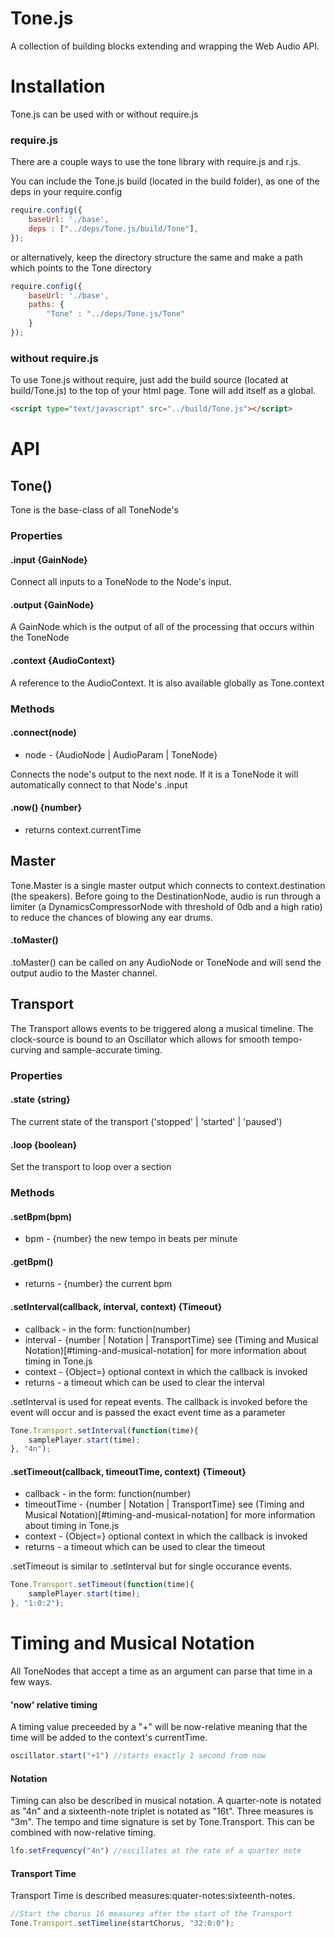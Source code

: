Tone.js
=========

A collection of building blocks extending and wrapping the Web Audio API.  

# Installation

Tone.js can be used with or without require.js

### require.js

There are a couple ways to use the tone library with require.js and r.js. 

You can include the Tone.js build (located in the build folder), as one of the deps in your require.config

```javascript
require.config({
    baseUrl: './base',
    deps : ["../deps/Tone.js/build/Tone"],
});
```

or alternatively, keep the directory structure the same and make a path which points to the Tone directory

```javascript
require.config({
    baseUrl: './base',
    paths: {
        "Tone" : "../deps/Tone.js/Tone"
    }
});
```
### without require.js

To use Tone.js without require, just add the build source (located at build/Tone.js) to the top of your html page. Tone will add itself as a global. 

```html
<script type="text/javascript" src="../build/Tone.js"></script>
```

# API

## Tone()

Tone is the base-class of all ToneNode's

### Properties

#### .input {GainNode}

Connect all inputs to a ToneNode to the Node's input.

#### .output {GainNode}

A GainNode which is the output of all of the processing that occurs within the ToneNode

#### .context {AudioContext}

A reference to the AudioContext. It is also available globally as Tone.context

### Methods

#### .connect(node)

* node - {AudioNode | AudioParam | ToneNode}

Connects the node's output to the next node. If it is a ToneNode it will automatically connect to that Node's .input 

#### .now() {number}

* returns context.currentTime

## Master

Tone.Master is a single master output which connects to context.destination (the speakers). Before going to the DestinationNode, audio is run through a limiter (a DynamicsCompressorNode with threshold of 0db and a high ratio) to reduce the chances of blowing any ear drums. 

#### .toMaster()

.toMaster() can be called on any AudioNode or ToneNode and will send the output audio to the Master channel. 

## Transport

The Transport allows events to be triggered along a musical timeline. The clock-source is bound to an Oscillator which allows for smooth tempo-curving and sample-accurate timing. 

### Properties

#### .state {string}

The current state of the transport ('stopped' | 'started' | 'paused')

#### .loop {boolean}

Set the transport to loop over a section

### Methods

#### .setBpm(bpm)

* bpm - {number} the new tempo in beats per minute

#### .getBpm()

* returns - {number} the current bpm

#### .setInterval(callback, interval, context) {Timeout}

* callback - in the form: function(number)
* interval - {number | Notation | TransportTime} see (Timing and Musical Notation)[#timing-and-musical-notation] for more information about timing in Tone.js
* context - {Object=} optional context in which the callback is invoked
* returns - a timeout which can be used to clear the interval

.setInterval is used for repeat events. The callback is invoked before the event will occur and is passed the exact event time as a parameter

```javascript
Tone.Transport.setInterval(function(time){
    samplePlayer.start(time);
}, "4n");
```

#### .setTimeout(callback, timeoutTime, context) {Timeout}

* callback - in the form: function(number)
* timeoutTime - {number | Notation | TransportTime} see (Timing and Musical Notation)[#timing-and-musical-notation] for more information about timing in Tone.js
* context - {Object=} optional context in which the callback is invoked
* returns - a timeout which can be used to clear the timeout

.setTimeout is similar to .setInterval but for single occurance events. 

```javascript
Tone.Transport.setTimeout(function(time){
    samplePlayer.start(time);
}, "1:0:2");
```

# Timing and Musical Notation

All ToneNodes that accept a time as an argument can parse that time in a few ways. 

#### 'now' relative timing

A timing value preceeded by a "+" will be now-relative meaning that the time will be added to the context's currentTime. 

```javascript
oscillator.start("+1") //starts exactly 1 second from now
```

#### Notation

Timing can also be described in musical notation. A quarter-note is notated as "4n" and a sixteenth-note triplet is notated as "16t". Three measures is "3m". The tempo and time signature is set by Tone.Transport. This can be combined with now-relative timing. 

```javascript
lfo.setFrequency("4n") //oscillates at the rate of a quarter note
```

#### Transport Time

Transport Time is described measures:quater-notes:sixteenth-notes. 

```javascript
//Start the chorus 16 measures after the start of the Transport
Tone.Transport.setTimeline(startChorus, "32:0:0");
```








